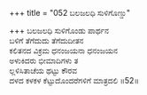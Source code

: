 +++
title = "052 ಬಲಜಲಧಿ ಸುಳಿಗೊಣ್ಡು"

+++
ಬಲಜಲಧಿ ಸುಳಿಗೊಂಡು ಪಾರ್ಥನ   
ಬಳಿಗೆ ತೆಗೆದುದು ತೆಗೆದುದೀತನ   
ಕಲಿತನದ ವಿಕ್ರಮ ಧನಂಜಯನಾ ಧನಂಜಯನ   
ಅಳುಕಿದರು ಭೀಮಾದಿಗಳು ತ   
ಲ್ಲಳಿಸಿತಾಚೆಯ ಥಟ್ಟು ಕೌರವ   
ದಳದ ಕಳಕಳ ಕೆಟ್ಟುದೊಂದರೆಗಳಿಗೆ ಮಾತ್ರದಲಿ      ॥52॥